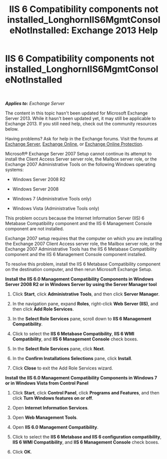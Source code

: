 ﻿---
title: 'IIS 6 Compatibility components not installed_LonghornIIS6MgmtConsoleNotInstalled: Exchange 2013 Help'
TOCTitle: IIS 6 Compatibility components not installed_LonghornIIS6MgmtConsoleNotInstalled
ms:assetid: 8358eafb-def7-4b8d-8fe1-623bc5a0e20e
ms:mtpsurl: https://technet.microsoft.com/en-us/library/ms.exch.setupreadiness.longhorniis6mgmtconsolenotinstalled(v=EXCHG.150)
ms:contentKeyID: 46628997
ms.date: 12/09/2016
mtps_version: v=EXCHG.150
---

# IIS 6 Compatibility components not installed\_LonghornIIS6MgmtConsoleNotInstalled

 

_**Applies to:** Exchange Server_


The content in this topic hasn't been updated for Microsoft Exchange Server 2013. While it hasn't been updated yet, it may still be applicable to Exchange 2013. If you still need help, check out the community resources below.

Having problems? Ask for help in the Exchange forums. Visit the forums at [Exchange Server](https://go.microsoft.com/fwlink/p/?linkid=60612), [Exchange Online](https://go.microsoft.com/fwlink/p/?linkid=267542), or [Exchange Online Protection](https://go.microsoft.com/fwlink/p/?linkid=285351).

Microsoft® Exchange Server 2007 Setup cannot continue its attempt to install the Client Access Server server role, the Mailbox server role, or the Exchange 2007 Administrative Tools on the following Windows operating systems:

  - Windows Server 2008 R2

  - Windows Server 2008

  - Windows 7 (Administrative Tools only)

  - Windows Vista (Administrative Tools only)

This problem occurs because the Internet Information Server (IIS) 6 Metabase Compatibility component and the IIS 6 Management Console component are not installed.

Exchange 2007 setup requires that the computer on which you are installing the Exchange 2007 Client Access server role, the Mailbox server role, or the Exchange 2007 Administrative Tools has the IIS 6 Metabase Compatibility component and the IIS 6 Management Console component installed.

To resolve this problem, install the IIS 6 Metabase Compatibility component on the destination computer, and then rerun Microsoft Exchange Setup.

**Install the IIS 6.0 Management Compatibility Components in Windows Server 2008 R2 or in Windows Server by using the Server Manager tool**

1.  Click **Start**, click **Administrative Tools**, and then click **Server Manager**.

2.  In the navigation pane, expand **Roles**, right-click **Web Server (IIS)**, and then click **Add Role Services**.

3.  In the **Select Role Services** pane, scroll down to **IIS 6 Management Compatibility**.

4.  Click to select the **IIS 6 Metabase Compatibility**, **IIS 6 WMI Compatibility**, and **IIS 6 Management Console** check boxes.

5.  In the **Select Role Services** pane, click **Next**.

6.  In the **Confirm Installations Selections** pane, click **Install**.

7.  Click **Close** to exit the Add Role Services wizard.

**Install the IIS 6.0 Management Compatibility Components in Windows 7 or in Windows Vista from Control Panel**

1.  Click **Start**, click **Control Panel**, click **Programs and Features**, and then click **Turn Windows features on or off**.

2.  Open **Internet Information Services**.

3.  Open **Web Management Tools**.

4.  Open **IIS 6.0 Management Compatibility**.

5.  Click to select the **IIS 6 Metabase and IIS 6 configuration compatibility**, **IIS 6 WMI Compatibility**, and **IIS 6 Management Console** check boxes.

6.  Click **OK**.

